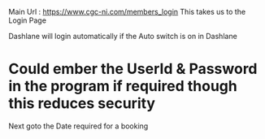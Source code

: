 Main Url : https://www.cgc-ni.com/members_login
This takes us to the Login Page

Dashlane will login automatically if the Auto switch is on in Dashlane

# Could ember the UserId & Password in the program if required though this reduces security

Next goto the Date required for a booking
